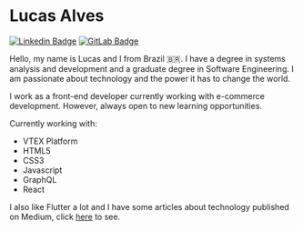 # Lucas Alves

[![Linkedin Badge](https://img.shields.io/badge/-LinkedIn-blue?style=flat-square&logo=Linkedin&logoColor=white&link=https://www.linkedin.com/in/lucalves/)](https://www.linkedin.com/in/lucalves/)
[![GitLab Badge](https://img.shields.io/badge/-%20Gitlab-black?style=flat-square&logo=Gitlab)](https://gitlab.com/lucalves)

Hello, my name is Lucas and I from Brazil :brazil:. I have a degree in systems analysis and development and a graduate degree in Software Engineering. I am passionate about technology and the power it has to change the world. 

I work as a front-end developer currently working with e-commerce development. However, always open to new learning opportunities.

Currently working with:

- VTEX Platform
- HTML5
- CSS3
- Javascript
- GraphQL
- React

I also like Flutter a lot and I have some articles about technology published on Medium, click [here](https://medium.com/@lucalves) to see.
